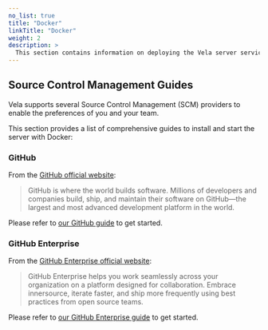```yaml
---
no_list: true
title: "Docker"
linkTitle: "Docker"
weight: 2
description: >
  This section contains information on deploying the Vela server service with Docker.
---
```


## Source Control Management Guides

Vela supports several Source Control Management (SCM) providers to enable the preferences of you and your team.

This section provides a list of comprehensive guides to install and start the server with Docker:

### GitHub

From the [GitHub official website](https://github.com/about/):

> GitHub is where the world builds software. Millions of developers and companies build, ship, and maintain their software on GitHub—the largest and most advanced development platform in the world.

Please refer to [our GitHub guide](/docs/administration/server/docker/github/) to get started.

### GitHub Enterprise

From the [GitHub Enterprise official website](https://github.com/enterprise):

> GitHub Enterprise helps you work seamlessly across your organization on a platform designed for collaboration. Embrace innersource, iterate faster, and ship more frequently using best practices from open source teams.

Please refer to [our GitHub Enterprise guide](/docs/administration/server/docker/github_enterprise/) to get started.